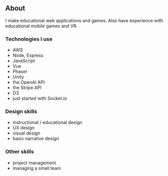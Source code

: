 ## About
I make educational web applications and games. Also have experience with educational mobile games and VR.
### Technologies I use
- AWS
- Node, Express
- JavaScript
- Vue
- Phaser
- Unity
- the OpenAI API
- the Stripe API
- D3
- just started with Socket.io
### Design skills
- instructional / educational design
- UX design
- visual design
- basic narrative design
### Other skills
- project management
- managing a small team
